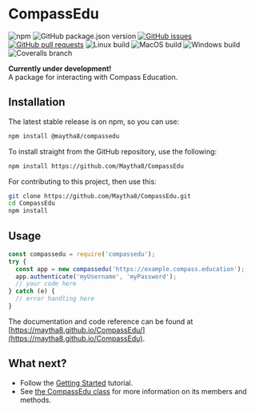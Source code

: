 # CompassEdu
![npm](https://img.shields.io/npm/v/@maytha8/compassedu?style=flat-square)
![GitHub package.json version](https://img.shields.io/github/package-json/v/Maytha8/CompassEdu?label=dev&style=flat-square)
[![GitHub issues](https://img.shields.io/github/issues/Maytha8/CompassEdu?style=flat-square)](https://github.com/Maytha8/CompassEdu/issues)
[![GitHub pull requests](https://img.shields.io/github/issues-pr/Maytha8/CompassEdu?style=flat-square)](https://github.com/Maytha8/CompassEdu/pulls)
![Linux build](https://img.shields.io/github/workflow/status/Maytha8/CompassEdu/Node.js%20CI?label=linux&style=flat-square)
![MacOS build](https://img.shields.io/github/workflow/status/Maytha8/CompassEdu/Node.js%20CI%20MacOS?label=macos&style=flat-square)
![Windows build](https://img.shields.io/github/workflow/status/Maytha8/CompassEdu/Node.js%20CI%20Windows?label=win&style=flat-square)
![Coveralls branch](https://img.shields.io/coveralls/github/Maytha8/CompassEdu/main?style=flat-square)

**Currently under development!**<br>
A package for interacting with Compass Education.

## Installation

The latest stable release is on npm, so you can use:
```sh
npm install @maytha8/compassedu
```

To install straight from the GitHub repository, use the following:
```sh
npm install https://github.com/Maytha8/CompassEdu
```

For contributing to this project, then use this:
```sh
git clone https://github.com/Maytha8/CompassEdu.git
cd CompassEdu
npm install
```

## Usage
```js
const compassedu = require('compassedu');
try {
  const app = new compassedu('https://example.compass.education');
  app.authenticate('myUsername', 'myPassword');
  // your code here
} catch (e) {
  // error handling here
}
```

The documentation and code reference can be found at [https://maytha8.github.io/CompassEdu/](https://maytha8.github.io/CompassEdu).

## What next?
- Follow the [Getting Started](https://maytha8.github.io/CompassEdu/tutorial-gettingstarted.html) tutorial.
- See [the CompassEdu class](https://maytha8.github.io/CompassEdu/CompassEdu.html) for more information on its members and methods.

